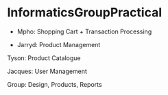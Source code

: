 InformaticsGroupPractical
=========================
* Mpho: Shopping Cart + Transaction Processing

* Jarryd: Product Management

Tyson: Product Catalogue

Jacques: User Management

Group: Design, Products, Reports

